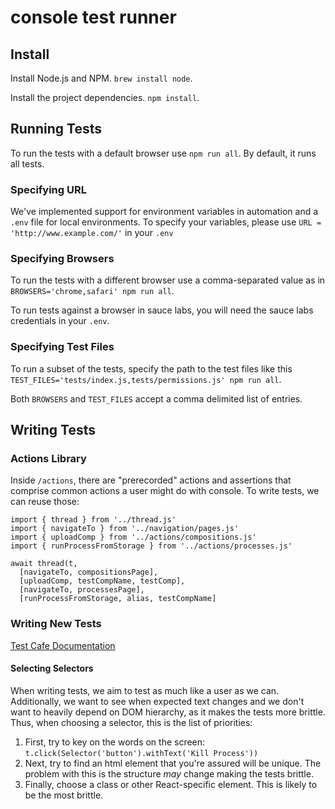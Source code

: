 # console test runner

## Install

Install Node.js and NPM. `brew install node`.

Install the project dependencies. `npm install`.

## Running Tests

To run the tests with a default browser use `npm run all`. By default, it runs all tests.

### Specifying URL
We've implemented support for environment variables in automation and a `.env` file for local environments. To specify your variables, please use `URL = 'http://www.example.com/'` in your `.env`

### Specifying Browsers
To run the tests with a different browser use a comma-separated value as in `BROWSERS='chrome,safari' npm run all`. 

To run tests against a browser in sauce labs, you will need the sauce labs credentials in your `.env`. 

### Specifying Test Files
To run a subset of the tests, specify the path to the test files like this `TEST_FILES='tests/index.js,tests/permissions.js' npm run all`.

Both `BROWSERS` and `TEST_FILES` accept a comma delimited list of entries.

## Writing Tests

### Actions Library
Inside `/actions`, there are "prerecorded" actions and assertions that comprise common actions a user might do with console. To write tests, we can reuse those:

```
import { thread } from '../thread.js'
import { navigateTo } from '../navigation/pages.js'
import { uploadComp } from '../actions/compositions.js'
import { runProcessFromStorage } from '../actions/processes.js'

await thread(t,
  [navigateTo, compositionsPage],
  [uploadComp, testCompName, testComp],
  [navigateTo, processesPage],
  [runProcessFromStorage, alias, testCompName]
```

### Writing New Tests
[Test Cafe Documentation](https://devexpress.github.io/testcafe/documentation/test-api/)

#### Selecting Selectors
When writing tests, we aim to test as much like a user as we can. Additionally, we want to see when expected text changes and we don't want to heavily depend on DOM hierarchy, as it makes the tests more brittle. Thus, when choosing a selector, this is the list of priorities:

1. First, try to key on the words on the screen: `t.click(Selector('button').withText('Kill Process'))`
1. Next, try to find an html element that you're assured will be unique. The problem with this is the structure _may_ change making the tests brittle.
1. Finally, choose a class or other React-specific element. This is likely to be the most brittle.